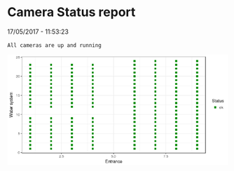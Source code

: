 Camera Status report
================
17/05/2017 - 11:53:23

    All cameras are up and running

![](camreport_files/figure-markdown_github/unnamed-chunk-2-1.png)
